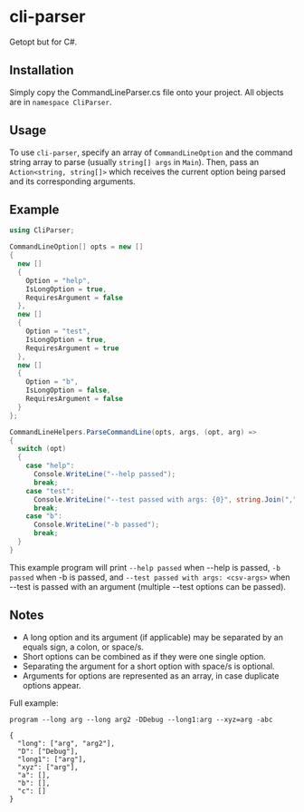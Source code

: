 # cli-parser

Getopt but for C#.

## Installation

Simply copy the CommandLineParser.cs file onto your project. All objects are in `namespace CliParser`.

## Usage

To use `cli-parser`, specify an array of `CommandLineOption` and the command string array to parse (usually `string[] args` in `Main`). Then, pass an `Action<string, string[]>` which receives the current option being parsed and its corresponding arguments.

## Example

```csharp
using CliParser;

CommandLineOption[] opts = new []
{
  new []
  {
    Option = "help",
    IsLongOption = true,
    RequiresArgument = false
  },
  new []
  {
    Option = "test",
    IsLongOption = true,
    RequiresArgument = true
  },
  new []
  {
    Option = "b",
    IsLongOption = false,
    RequiresArgument = false
  }
};

CommandLineHelpers.ParseCommandLine(opts, args, (opt, arg) =>
{
  switch (opt)
  {
    case "help":
      Console.WriteLine("--help passed");
      break;
    case "test":
      Console.WriteLine("--test passed with args: {0}", string.Join(",", arg));
      break;
    case "b":
      Console.WriteLine("-b passed");
      break;
  }
}
```

This example program will print `--help passed` when --help is passed, `-b passed` when -b is passed, and `--test passed with args: <csv-args>` when --test is passed with an argument (multiple --test options can be passed).

## Notes

- A long option and its argument (if applicable) may be separated by an equals sign, a colon, or space/s.
- Short options can be combined as if they were one single option.
- Separating the argument for a short option with space/s is optional.
- Arguments for options are represented as an array, in case duplicate options appear.

Full example:
```
program --long arg --long arg2 -DDebug --long1:arg --xyz=arg -abc
```

```
{
  "long": ["arg", "arg2"],
  "D": ["Debug"],
  "long1": ["arg"],
  "xyz": ["arg"],
  "a": [],
  "b": [],
  "c": []
}
```
